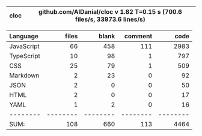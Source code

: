 
cloc|github.com/AlDanial/cloc v 1.82  T=0.15 s (700.6 files/s, 33973.6 lines/s)
--- | ---

Language|files|blank|comment|code
:-------|-------:|-------:|-------:|-------:
JavaScript|66|458|111|2983
TypeScript|10|98|1|797
CSS|25|79|1|509
Markdown|2|23|0|92
JSON|2|0|0|50
HTML|2|0|0|17
YAML|1|2|0|16
--------|--------|--------|--------|--------
SUM:|108|660|113|4464
